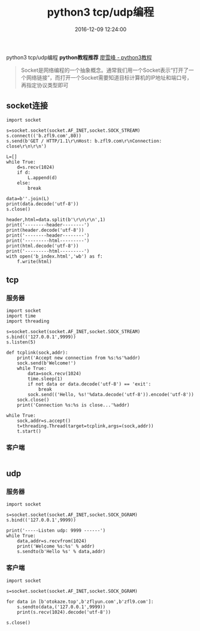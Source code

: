 ﻿---
title: python3 tcp/udp编程
date: 2016-12-09 12:24:00
categories:
- python
tags:
- python
keywords: python, python3, tcp/udp编程
---
> 
python3 tcp/udp编程
**python教程推荐** [廖雪峰 - python3教程](http://www.liaoxuefeng.com/wiki/0014316089557264a6b348958f449949df42a6d3a2e542c000)

<!-- more -->

> Socket是网络编程的一个抽象概念。通常我们用一个Socket表示“打开了一个网络链接”，而打开一个Socket需要知道目标计算机的IP地址和端口号，再指定协议类型即可

## socket连接
<pre><code class="language-python line-numbers">import socket

s=socket.socket(socket.AF_INET,socket.SOCK_STREAM)
s.connect(('b.zfl9.com',80))
s.send(b'GET / HTTP/1.1\r\nHost: b.zfl9.com\r\nConnection: close\r\n\r\n')

L=[]
while True:
    d=s.recv(1024)
    if d:
        L.append(d)
    else:
        break

data=b''.join(L)
print(data.decode('utf-8'))
s.close()

header,html=data.split(b'\r\n\r\n',1)
print('--------header--------')
print(header.decode('utf-8'))
print('--------header--------')
print('---------html---------')
print(html.decode('utf-8'))
print('---------html---------')
with open('b_index.html','wb') as f:
    f.write(html)
</code></pre>

## tcp

### 服务器
<pre><code class="language-python line-numbers">import socket
import time
import threading

s=socket.socket(socket.AF_INET,socket.SOCK_STREAM)
s.bind(('127.0.0.1',9999))
s.listen(5)

def tcplink(sock,addr):
    print('Accept new connection from %s:%s'%addr)
    sock.send(b'Welcome!')
    while True:
        data=sock.recv(1024)
        time.sleep(1)
        if not data or data.decode('utf-8') == 'exit':
            break
        sock.send(('Hello, %s!'%data.decode('utf-8')).encode('utf-8'))
    sock.close()
    print('Connection %s:%s is close...'%addr)

while True:
    sock,addr=s.accept()
    t=threading.Thread(target=tcplink,args=(sock,addr))
    t.start()
</code></pre>

### 客户端
<pre><code class="language-python line-numbers"><script type="text/plain">import socket

s=socket.socket(socket.AF_INET,socket.SOCK_STREAM)
s.connect(('127.0.0.1',9999))

print(s.recv(1024).decode('utf-8'))
n=0
while n<20:
    n=n+1
    for data in [b'otokaze.top',b'zflyun.com',b'zfl9.com']:
        s.send(data)
        print(s.recv(1024).decode('utf-8'))
</script></code></pre>

## udp

### 服务器
<pre><code class="language-python line-numbers">import socket

s=socket.socket(socket.AF_INET,socket.SOCK_DGRAM)
s.bind(('127.0.0.1',9999))

print('-----Listen udp: 9999 ------')
while True:
    data,addr=s.recvfrom(1024)
    print('Welcome %s:%s' % addr)
    s.sendto(b'Hello %s' % data,addr)
</code></pre>

### 客户端
<pre><code class="language-python line-numbers">import socket

s=socket.socket(socket.AF_INET,socket.SOCK_DGRAM)

for data in [b'otokaze.top',b'zflyun.com',b'zfl9.com']:
    s.sendto(data,('127.0.0.1',9999))
    print(s.recv(1024).decode('utf-8'))

s.close()
</code></pre>
